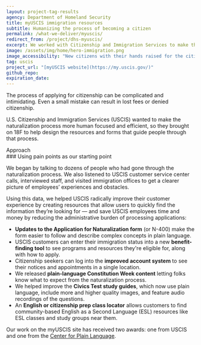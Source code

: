 ```yaml
---
layout: project-tag-results
agency: Department of Homeland Security
title: myUSCIS immigration resources
subtitle: Humanizing the process of becoming a citizen
permalink: /what-we-deliver/myuscis/
redirect_from: /project/dhs-myuscis/
excerpt: We worked with Citizenship and Immigration Services to make the process of applying for citizenship a little friendlier.
image: /assets/img/home/hero-immigration.png
image_accessibility: "New citizens with their hands raised for the citizenship oath at a naturalization ceremony"
tag: uscis
project_url: "[myUSCIS website](https://my.uscis.gov/)"
github_repo:
expiration_date:
---
```


The process of applying for citizenship can be complicated and intimidating. Even a small mistake can result in lost fees or denied citizenship.

U.S. Citizenship and Immigration Services (USCIS) wanted to make the naturalization process more human focused and efficient, so they brought on 18F to help design the resources and forms that guide people through that process.

<div class="small-caps">Approach</div>
### Using pain points as our starting point

We began by talking to dozens of people who had gone through the naturalization process. We also listened to USCIS customer service center calls, interviewed staff, and visited immigration offices to get a clearer picture of employees’ experiences and obstacles.

Using this data, we helped USCIS radically improve their customer experience by creating resources that allow users to quickly find the information they’re looking for — and save USCIS employees time and money by reducing the administrative burden of processing applications:

- **Updates to the Application for Naturalization form** (or N-400) make the form easier to follow and describe complex concepts in plain language.
- USCIS customers can enter their immigration status into a new **benefit-finding tool** to see programs and resources they're eligible for, along with how to apply.
- Citizenship seekers can log into the **improved account system** to see their notices and appointments in a single location.
- We released **plain-language Constitution Week content** letting folks know what to expect from the naturalization process.
- We helped improve the **Civics Test study guides**, which now use plain language, include more and higher quality images, and feature audio recordings of the questions.
- An **English or citizenship prep class locator** allows customers to find community-based English as a Second Language (ESL) resources like ESL classes and study groups near them.

Our work on the myUSCIS site has received two awards: one from USCIS and one from the [Center for Plain Language](http://centerforplainlanguage.org/clearmark/2016-clearmark-winners/).
